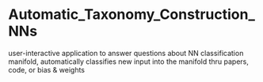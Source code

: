 # Automatic_Taxonomy_Construction_NNs
user-interactive application to answer questions about NN classification manifold, automatically classifies new input into the manifold thru papers, code, or bias &amp; weights
